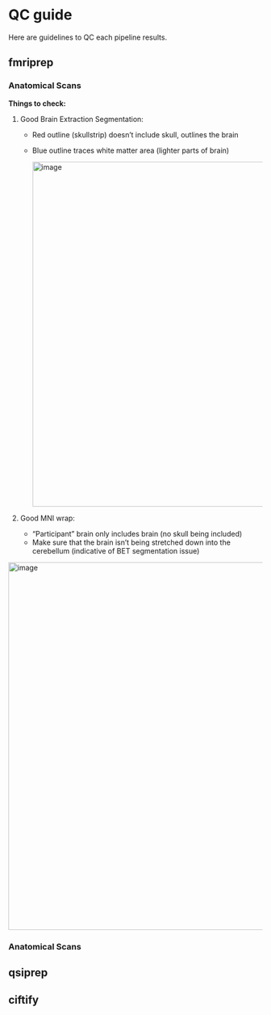 # QC guide

Here are guidelines to QC each pipeline results.

## fmriprep
### Anatomical Scans
**Things to check:**
1) Good Brain Extraction Segmentation:
    * Red outline (skullstrip) doesn’t include skull, outlines the brain
    * Blue outline traces white matter area (lighter parts of brain)
  
      <img width="683" alt="image" src="https://github.com/GhazalehManj/SCanD_project_GMANJ/assets/126309136/44712162-3d37-4ebf-bc42-2180dcdf6db5">

  
2) Good MNI wrap:
   * “Participant” brain only includes brain (no skull being included)
   * Make sure that the brain isn’t being stretched down into the cerebellum (indicative of BET segmentation issue)
  
     
<img width="728" alt="image" src="https://github.com/GhazalehManj/SCanD_project_GMANJ/assets/126309136/3fa6435f-ee59-4480-90ab-cf232037078d">



     
### Anatomical Scans

## qsiprep

## ciftify
